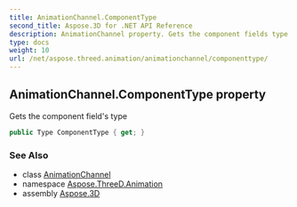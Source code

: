 ```yaml
---
title: AnimationChannel.ComponentType
second_title: Aspose.3D for .NET API Reference
description: AnimationChannel property. Gets the component fields type
type: docs
weight: 10
url: /net/aspose.threed.animation/animationchannel/componenttype/
---
```

## AnimationChannel.ComponentType property

Gets the component field's type

```csharp
public Type ComponentType { get; }
```

### See Also

* class [AnimationChannel](../)
* namespace [Aspose.ThreeD.Animation](../../animationchannel/)
* assembly [Aspose.3D](../../../)


